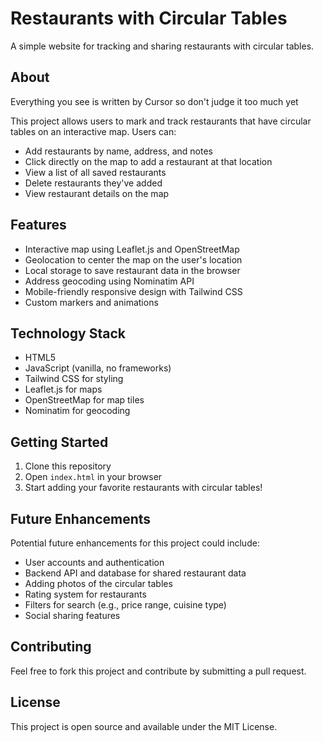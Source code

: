 # Restaurants with Circular Tables

A simple website for tracking and sharing restaurants with circular tables.

## About

Everything you see is written by Cursor so don't judge it too much yet

This project allows users to mark and track restaurants that have circular tables on an interactive map. Users can:

- Add restaurants by name, address, and notes
- Click directly on the map to add a restaurant at that location
- View a list of all saved restaurants
- Delete restaurants they've added
- View restaurant details on the map

## Features

- Interactive map using Leaflet.js and OpenStreetMap
- Geolocation to center the map on the user's location
- Local storage to save restaurant data in the browser
- Address geocoding using Nominatim API
- Mobile-friendly responsive design with Tailwind CSS
- Custom markers and animations

## Technology Stack

- HTML5
- JavaScript (vanilla, no frameworks)
- Tailwind CSS for styling
- Leaflet.js for maps
- OpenStreetMap for map tiles
- Nominatim for geocoding

## Getting Started

1. Clone this repository
2. Open `index.html` in your browser
3. Start adding your favorite restaurants with circular tables!

## Future Enhancements

Potential future enhancements for this project could include:

- User accounts and authentication
- Backend API and database for shared restaurant data
- Adding photos of the circular tables
- Rating system for restaurants
- Filters for search (e.g., price range, cuisine type)
- Social sharing features

## Contributing

Feel free to fork this project and contribute by submitting a pull request.

## License

This project is open source and available under the MIT License. 